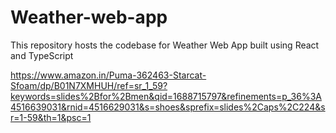 # Weather-web-app
This repository hosts the codebase for Weather Web App built using React and TypeScript



https://www.amazon.in/Puma-362463-Starcat-Sfoam/dp/B01N7XMHUH/ref=sr_1_59?keywords=slides%2Bfor%2Bmen&qid=1688715797&refinements=p_36%3A4516639031&rnid=4516629031&s=shoes&sprefix=slides%2Caps%2C224&sr=1-59&th=1&psc=1
